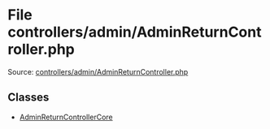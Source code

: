 File controllers/admin/AdminReturnController.php
=========

Source: [controllers/admin/AdminReturnController.php](https://github.com/PrestaShop/PrestaShop/blob/1.5.4.0/controllers/admin/AdminReturnController.php)


Classes
-------

* [AdminReturnControllerCore](class.AdminReturnControllerCore.md)

